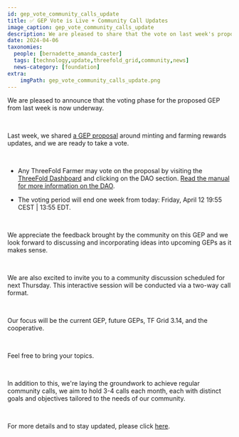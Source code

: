 ```yaml
---
id: gep_vote_community_calls_update
title: ✅️ GEP Vote is Live + Community Call Updates 
image_caption: gep_vote_community_calls_update
description: We are pleased to share that the vote on last week's proposed GEP is now live. Encouraging all farmers to vote now!
date: 2024-04-06
taxonomies:
  people: [bernadette_amanda_caster]
  tags: [technology,update,threefold_grid,community,news]
  news-category: [foundation]
extra:
    imgPath: gep_vote_community_calls_update.png
---
```


We are pleased to announce that the voting phase for the proposed GEP from last week is now underway. 

<br/>

Last week, we shared [a GEP proposal](https://forum.threefold.io/t/gep-minting-and-farming-rewards-updates-march-2024/4285) around minting and farming rewards updates, and we are ready to take a vote.

</br>

<ul>
<li> 

Any ThreeFold Farmer may vote on the proposal by visiting the [ThreeFold Dashboard](https://dashboard.grid.tf/) and clicking on the DAO section. [Read the manual for more information on the DAO](https://manual.grid.tf/documentation/dashboard/tfchain/tf_dao.html).

<li>The voting period will end one week from today: Friday, April 12 19:55 CEST | 13:55 EDT.</li>
</ul>

</br>

We appreciate the feedback brought by the community on this GEP and we look forward to discussing and incorporating ideas into upcoming GEPs as it makes sense.

</br>

We are also excited to invite you to a community discussion scheduled for next Thursday. This interactive session will be conducted via a two-way call format. 

</br>

Our focus will be the current GEP, future GEPs, TF Grid 3.14, and the cooperative. 

</br>

Feel free to bring your topics.

</br>

In addition to this, we're laying the groundwork to achieve regular community calls, we aim to hold 3-4 calls each month, each with distinct goals and objectives tailored to the needs of our community.

</br>

For more details and to stay updated, please click [here](https://forum.threefold.io/t/vote-minting-farming-rewards-gep-upcoming-community-calls/4295). 


